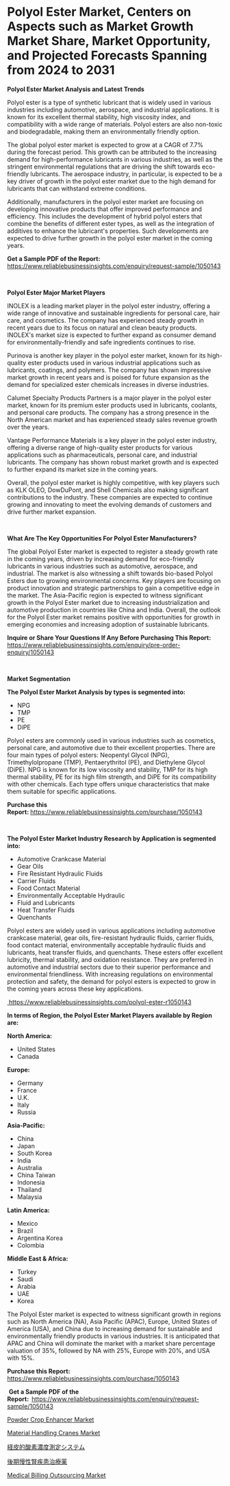 <p><h1>Polyol Ester Market, Centers on Aspects such as Market Growth Market Share, Market Opportunity, and Projected Forecasts Spanning from 2024 to 2031</h1></p><p><strong>Polyol Ester Market Analysis and Latest Trends</strong></p>
<p><p>Polyol ester is a type of synthetic lubricant that is widely used in various industries including automotive, aerospace, and industrial applications. It is known for its excellent thermal stability, high viscosity index, and compatibility with a wide range of materials. Polyol esters are also non-toxic and biodegradable, making them an environmentally friendly option.</p><p>The global polyol ester market is expected to grow at a CAGR of 7.7% during the forecast period. This growth can be attributed to the increasing demand for high-performance lubricants in various industries, as well as the stringent environmental regulations that are driving the shift towards eco-friendly lubricants. The aerospace industry, in particular, is expected to be a key driver of growth in the polyol ester market due to the high demand for lubricants that can withstand extreme conditions.</p><p>Additionally, manufacturers in the polyol ester market are focusing on developing innovative products that offer improved performance and efficiency. This includes the development of hybrid polyol esters that combine the benefits of different ester types, as well as the integration of additives to enhance the lubricant's properties. Such developments are expected to drive further growth in the polyol ester market in the coming years.</p></p>
<p><strong>Get a Sample PDF of the Report:&nbsp;</strong> <a href="https://www.reliablebusinessinsights.com/enquiry/request-sample/1050143">https://www.reliablebusinessinsights.com/enquiry/request-sample/1050143</a></p>
<p>&nbsp;</p>
<p><strong>Polyol Ester Major Market Players</strong></p>
<p><p>INOLEX is a leading market player in the polyol ester industry, offering a wide range of innovative and sustainable ingredients for personal care, hair care, and cosmetics. The company has experienced steady growth in recent years due to its focus on natural and clean beauty products. INOLEX's market size is expected to further expand as consumer demand for environmentally-friendly and safe ingredients continues to rise.</p><p>Purinova is another key player in the polyol ester market, known for its high-quality ester products used in various industrial applications such as lubricants, coatings, and polymers. The company has shown impressive market growth in recent years and is poised for future expansion as the demand for specialized ester chemicals increases in diverse industries.</p><p>Calumet Specialty Products Partners is a major player in the polyol ester market, known for its premium ester products used in lubricants, coolants, and personal care products. The company has a strong presence in the North American market and has experienced steady sales revenue growth over the years.</p><p>Vantage Performance Materials is a key player in the polyol ester industry, offering a diverse range of high-quality ester products for various applications such as pharmaceuticals, personal care, and industrial lubricants. The company has shown robust market growth and is expected to further expand its market size in the coming years.</p><p>Overall, the polyol ester market is highly competitive, with key players such as KLK OLEO, DowDuPont, and Shell Chemicals also making significant contributions to the industry. These companies are expected to continue growing and innovating to meet the evolving demands of customers and drive further market expansion.</p></p>
<p>&nbsp;</p>
<p><strong>What Are The Key Opportunities For Polyol Ester Manufacturers?</strong></p>
<p><p>The global Polyol Ester market is expected to register a steady growth rate in the coming years, driven by increasing demand for eco-friendly lubricants in various industries such as automotive, aerospace, and industrial. The market is also witnessing a shift towards bio-based Polyol Esters due to growing environmental concerns. Key players are focusing on product innovation and strategic partnerships to gain a competitive edge in the market. The Asia-Pacific region is expected to witness significant growth in the Polyol Ester market due to increasing industrialization and automotive production in countries like China and India. Overall, the outlook for the Polyol Ester market remains positive with opportunities for growth in emerging economies and increasing adoption of sustainable lubricants.</p></p>
<p><strong>Inquire or Share Your Questions If Any Before Purchasing This Report:</strong> <a href="https://www.reliablebusinessinsights.com/enquiry/pre-order-enquiry/1050143">https://www.reliablebusinessinsights.com/enquiry/pre-order-enquiry/1050143</a></p>
<p>&nbsp;</p>
<p><strong>Market Segmentation</strong></p>
<p><strong>The Polyol Ester Market Analysis by types is segmented into:</strong></p>
<p><ul><li>NPG</li><li>TMP</li><li>PE</li><li>DiPE</li></ul></p>
<p><p>Polyol esters are commonly used in various industries such as cosmetics, personal care, and automotive due to their excellent properties. There are four main types of polyol esters: Neopentyl Glycol (NPG), Trimethylolpropane (TMP), Pentaerythritol (PE), and Diethylene Glycol (DiPE). NPG is known for its low viscosity and stability, TMP for its high thermal stability, PE for its high film strength, and DiPE for its compatibility with other chemicals. Each type offers unique characteristics that make them suitable for specific applications.</p></p>
<p><strong>Purchase this Report:&nbsp;</strong><a href="https://www.reliablebusinessinsights.com/purchase/1050143">https://www.reliablebusinessinsights.com/purchase/1050143</a></p>
<p>&nbsp;</p>
<p><strong>The Polyol Ester Market Industry Research by Application is segmented into:</strong></p>
<p><ul><li>Automotive Crankcase Material</li><li>Gear Oils</li><li>Fire Resistant Hydraulic Fluids</li><li>Carrier Fluids</li><li>Food Contact Material</li><li>Environmentally Acceptable Hydraulic</li><li>Fluid and Lubricants</li><li>Heat Transfer Fluids</li><li>Quenchants</li></ul></p>
<p><p>Polyol esters are widely used in various applications including automotive crankcase material, gear oils, fire-resistant hydraulic fluids, carrier fluids, food contact material, environmentally acceptable hydraulic fluids and lubricants, heat transfer fluids, and quenchants. These esters offer excellent lubricity, thermal stability, and oxidation resistance. They are preferred in automotive and industrial sectors due to their superior performance and environmental friendliness. With increasing regulations on environmental protection and safety, the demand for polyol esters is expected to grow in the coming years across these key applications.</p></p>
<p><a href="https://www.reliablebusinessinsights.com/polyol-ester-r1050143">&nbsp;https://www.reliablebusinessinsights.com/polyol-ester-r1050143</a></p>
<p><strong>In terms of Region, the Polyol Ester Market Players available by Region are:</strong></p>
<p>
    <p> <strong> North America: </strong>
        <ul>
            <li>United States</li>
            <li>Canada</li>
        </ul>
        </p> 
    <p> <strong> Europe: </strong>
        <ul>
            <li>Germany</li>
            <li>France</li>
            <li>U.K.</li>
            <li>Italy</li>
            <li>Russia</li>
        </ul>
        </p> 
    <p> <strong> Asia-Pacific: </strong>
        <ul>
            <li>China</li>
            <li>Japan</li>
            <li>South Korea</li>
            <li>India</li>
            <li>Australia</li>
            <li>China Taiwan</li>
            <li>Indonesia</li>
            <li>Thailand</li>
            <li>Malaysia</li>
        </ul>
        </p> 
    <p> <strong> Latin America: </strong>
        <ul>
            <li>Mexico</li>
            <li>Brazil</li>
            <li>Argentina Korea</li>
            <li>Colombia</li>
        </ul>
        </p> 
    <p> <strong> Middle East & Africa: </strong>
        <ul>
            <li>Turkey</li>
            <li>Saudi</li>
            <li>Arabia</li>
            <li>UAE</li>
            <li>Korea</li>
        </ul>
    </p>
    </p>
<p><p>The Polyol Ester market is expected to witness significant growth in regions such as North America (NA), Asia Pacific (APAC), Europe, United States of America (USA), and China due to increasing demand for sustainable and environmentally friendly products in various industries. It is anticipated that APAC and China will dominate the market with a market share percentage valuation of 35%, followed by NA with 25%, Europe with 20%, and USA with 15%.</p></p>
<p><strong>Purchase this Report: </strong><a href="https://www.reliablebusinessinsights.com/purchase/1050143">https://www.reliablebusinessinsights.com/purchase/1050143</a></p>
<p>&nbsp;<strong>Get a Sample PDF of the Report:&nbsp;&nbsp;</strong><a href="https://www.reliablebusinessinsights.com/enquiry/request-sample/1050143">https://www.reliablebusinessinsights.com/enquiry/request-sample/1050143</a></p>
<p><strong></strong></p>
<p><p><a href="https://www.linkedin.com/pulse/powder-crop-enhancer-market-report-product-type-high-purity-54xxf?trackingId=eD%2FC1ZijnJOqzJ17MEQ30Q%3D%3D">Powder Crop Enhancer Market</a></p><p><a href="https://www.linkedin.com/pulse/global-material-handling-cranes-market-size-expected-reach-cu7kf?trackingId=0vUK8LQWYrPcUg47aNM9mA%3D%3D">Material Handling Cranes Market</a></p><p><a href="https://github.com/DanykaKilback/Market-Research-Report-List-1/blob/main/2318438171723.md">経皮的酸素濃度測定システム</a></p><p><a href="https://github.com/RandallRunte2023/Market-Research-Report-List-1/blob/main/4778630171722.md">後期慢性腎疾患治療薬</a></p><p><a href="https://github.com/YashRP12/Market-Research-Report-List-5/blob/main/medical-billing-outsourcing-market.md">Medical Billing Outsourcing Market</a></p></p>